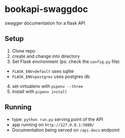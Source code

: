 # bookapi-swaggdoc
swagger documentation for a flask API

## Setup
1. Clone repo
2. create and change into directory
3. Set Flask environment (ps: check the `config.py` file)
  - `FLASK_ENV=default` uses sqlite
  - `FLASK_ENV=postgres` uses postgres db

4. set virtualenv with `pipenv --three`
5. Install with `pipenv install`

## Running
- type: `python run.py` serving point of the API
- app running on `http://127.0.0.1:5000/`
- Documentation being served on `/api-docs` endpoint


